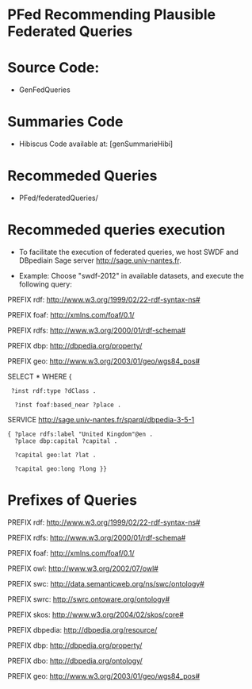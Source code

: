# PFed Recommending Plausible Federated Queries 

# Source Code:
- GenFedQueries

# Summaries Code
- Hibiscus Code available at: [genSummarieHibi]

# Recommeded Queries
-  PFed/federatedQueries/

# Recommeded queries execution 
- To facilitate the execution of federated queries, we host  SWDF and DBpediain  Sage server 
 http://sage.univ-nantes.fr. 
 
 - Example: Choose "swdf-2012" in available datasets, and execute the following query:
 

 PREFIX rdf: <http://www.w3.org/1999/02/22-rdf-syntax-ns#>
 
 PREFIX foaf: <http://xmlns.com/foaf/0.1/>
 
 PREFIX rdfs: <http://www.w3.org/2000/01/rdf-schema#>
 
 PREFIX dbp: <http://dbpedia.org/property/>

PREFIX geo: <http://www.w3.org/2003/01/geo/wgs84_pos#>

 SELECT * WHERE { 
 
     ?inst rdf:type ?dClass .
     
      ?inst foaf:based_near ?place .    
  SERVICE <http://sage.univ-nantes.fr/sparql/dbpedia-3-5-1>
  
    { ?place rdfs:label "United Kingdom"@en . 
      ?place dbp:capital ?capital . 
      
      ?capital geo:lat ?lat .
      
      ?capital geo:long ?long }}
 
 # Prefixes of Queries
PREFIX rdf: <http://www.w3.org/1999/02/22-rdf-syntax-ns#>

PREFIX rdfs: <http://www.w3.org/2000/01/rdf-schema#>

PREFIX foaf: <http://xmlns.com/foaf/0.1/>

PREFIX owl: <http://www.w3.org/2002/07/owl#>

PREFIX swc: <http://data.semanticweb.org/ns/swc/ontology#>

PREFIX swrc: <http://swrc.ontoware.org/ontology#>

PREFIX skos: <http://www.w3.org/2004/02/skos/core#>

PREFIX dbpedia: <http://dbpedia.org/resource/>

PREFIX dbp: <http://dbpedia.org/property/>

PREFIX dbo: <http://dbpedia.org/ontology/>

PREFIX geo: <http://www.w3.org/2003/01/geo/wgs84_pos#>
